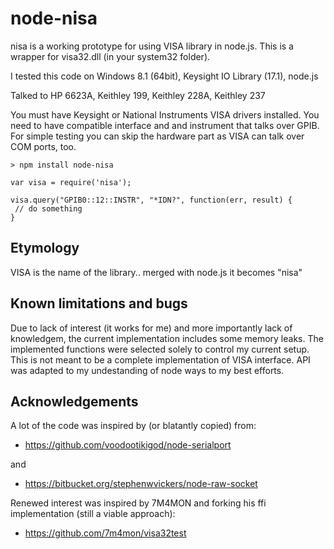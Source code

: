 # node-nisa

nisa is a working prototype for using VISA library in node.js.
This is a wrapper for visa32.dll (in your system32 folder).

I tested this code on Windows 8.1 (64bit), Keysight IO Library (17.1), node.js

Talked to HP 6623A, Keithley 199, Keithley 228A, Keithley 237

You must have Keysight or National Instruments VISA drivers installed. You need to have compatible interface and and instrument that talks over GPIB. For simple testing you can skip the hardware part as VISA can talk over COM ports, too. 
```
> npm install node-nisa

var visa = require('nisa');

visa.query("GPIB0::12::INSTR", "*IDN?", function(err, result) {
 // do something
}
```

## Etymology
VISA is the name of the library.. merged with node.js it becomes "nisa"
## Known limitations and bugs
Due to lack of interest (it works for me) and more importantly lack of knowledgem, the current implementation includes some memory leaks.
The implemented functions were selected solely to control my current setup. This is not meant to be a complete implementation of VISA interface. API was adapted to my undestanding of node ways to my best efforts.

## Acknowledgements

A lot of the code was inspired by (or blatantly copied) from:
- https://github.com/voodootikigod/node-serialport

and

- https://bitbucket.org/stephenwvickers/node-raw-socket

Renewed interest was inspired by 7M4MON and forking his ffi implementation (still a viable approach):

- https://github.com/7m4mon/visa32test
